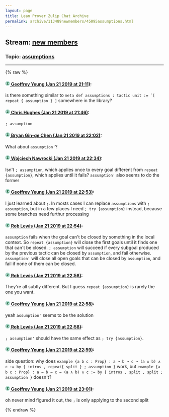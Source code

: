 ```yaml
---
layout: page
title: Lean Prover Zulip Chat Archive 
permalink: archive/113489newmembers/45095assumptions.html
---
```


## Stream: [new members](index.html)
### Topic: [assumptions](45095assumptions.html)

---


{% raw %}
#### [![Click to go to Zulip](../../assets/img/zulip2.png) Geoffrey Yeung (Jan 21 2019 at 21:11)](https://leanprover.zulipchat.com/#narrow/stream/113489-new%20members/topic/assumptions/near/156558856):
is there something similar to ``meta def assumptions : tactic unit := `[ repeat { assumption } ]`` somewhere in the library?

#### [![Click to go to Zulip](../../assets/img/zulip2.png) Chris Hughes (Jan 21 2019 at 21:46)](https://leanprover.zulipchat.com/#narrow/stream/113489-new%20members/topic/assumptions/near/156560625):
`; assumption`

#### [![Click to go to Zulip](../../assets/img/zulip2.png) Bryan Gin-ge Chen (Jan 21 2019 at 22:02)](https://leanprover.zulipchat.com/#narrow/stream/113489-new%20members/topic/assumptions/near/156561395):
What about `assumption'`?

#### [![Click to go to Zulip](../../assets/img/zulip2.png) Wojciech Nawrocki (Jan 21 2019 at 22:34)](https://leanprover.zulipchat.com/#narrow/stream/113489-new%20members/topic/assumptions/near/156562900):
Isn't `; assumption`, which applies once to every goal different from `repeat {assumption}`, which applies until it fails? `assumption'` also seems to do the former

#### [![Click to go to Zulip](../../assets/img/zulip2.png) Geoffrey Yeung (Jan 21 2019 at 22:53)](https://leanprover.zulipchat.com/#narrow/stream/113489-new%20members/topic/assumptions/near/156563787):
I just learned about `;`. In mosts cases I can replace `assumptions` with `; assumption`, but in a few places I need `; try {assumption}` instead, because some branches need furthur processing

#### [![Click to go to Zulip](../../assets/img/zulip2.png) Rob Lewis (Jan 21 2019 at 22:54)](https://leanprover.zulipchat.com/#narrow/stream/113489-new%20members/topic/assumptions/near/156563836):
`assumption` fails when the goal can't be closed by something in the local context. So `repeat {assumption}` will close the first goals until it finds one that can't be closed. `; assumption` will succeed if every subgoal produced by the previous tactic can be closed by `assumption`, and fail otherwise. `assumption'` will close all open goals that can be closed by `assumption`, and fail if none of them can be closed.

#### [![Click to go to Zulip](../../assets/img/zulip2.png) Rob Lewis (Jan 21 2019 at 22:56)](https://leanprover.zulipchat.com/#narrow/stream/113489-new%20members/topic/assumptions/near/156563928):
They're all subtly different. But I guess `repeat {assumption}` is rarely the one you want.

#### [![Click to go to Zulip](../../assets/img/zulip2.png) Geoffrey Yeung (Jan 21 2019 at 22:58)](https://leanprover.zulipchat.com/#narrow/stream/113489-new%20members/topic/assumptions/near/156564007):
yeah `assumption'` seems to be the solution

#### [![Click to go to Zulip](../../assets/img/zulip2.png) Rob Lewis (Jan 21 2019 at 22:58)](https://leanprover.zulipchat.com/#narrow/stream/113489-new%20members/topic/assumptions/near/156564011):
`; assumption'` should have the same effect as `; try {assumption}`.

#### [![Click to go to Zulip](../../assets/img/zulip2.png) Geoffrey Yeung (Jan 21 2019 at 22:59)](https://leanprover.zulipchat.com/#narrow/stream/113489-new%20members/topic/assumptions/near/156564038):
side question: why does
`example {a b c : Prop} : a → b → c → (a ∧ b) ∧ c := by { intros , repeat{ split } ; assumption }` work, but
`example {a b c : Prop} : a → b → c → (a ∧ b) ∧ c := by { intros , split , split ; assumption }` doesn't?

#### [![Click to go to Zulip](../../assets/img/zulip2.png) Geoffrey Yeung (Jan 21 2019 at 23:01)](https://leanprover.zulipchat.com/#narrow/stream/113489-new%20members/topic/assumptions/near/156564127):
oh never mind figured it out, the `;` is only applying to the second split


{% endraw %}
